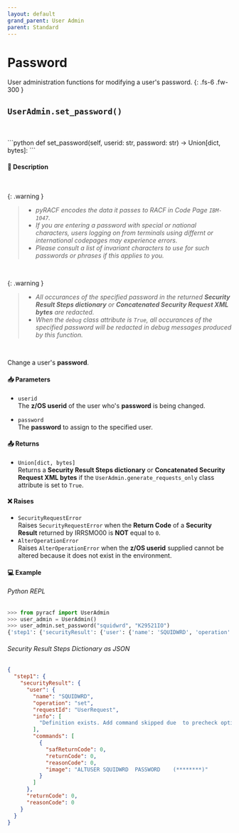 ```yaml
---
layout: default
grand_parent: User Admin
parent: Standard
---
```


# Password

User administration functions for modifying a user's password. 
{: .fs-6 .fw-300 }

## `UserAdmin.set_password()`
<br>

<br>
```python
def set_password(self, userid: str, password: str) -> Union[dict, bytes]:
```

#### 📄 Description

&nbsp;

{: .warning }
> * _pyRACF encodes the data it passes to RACF in Code Page `IBM-1047`._
> * _If you are entering a password with special or national characters, users logging on from terminals using differnt or international codepages may experience errors._
> * _Please consult a list of invariant characters to use for such passwords or phrases if this applies to you._

&nbsp;

{: .warning }
> * _All occurances of the specified password in the returned **Security Result Steps dictionary** or **Concatenated Security Request XML bytes** are redacted._
> * _When the `debug` class attribute is `True`, all occurances of the specified password will be redacted in debug messages produced by this function._

&nbsp;

Change a user's **password**.

#### 📥 Parameters
* `userid`<br>
  The **z/OS userid** of the user who's **password** is being changed.

* `password`<br>
  The **password** to assign to the specified user.

#### 📤 Returns

* `Union[dict, bytes]`<br>
  Returns a **Security Result Steps dictionary** or **Concatenated Security Request XML bytes** if the `UserAdmin.generate_requests_only` class attribute is set to `True`.

#### ❌ Raises
* `SecurityRequestError`<br>
  Raises `SecurityRequestError` when the **Return Code** of a **Security Result** returned by IRRSMO00 is **NOT** equal to `0`.
* `AlterOperationError`<br>
  Raises `AlterOperationError` when the **z/OS userid** supplied cannot be altered because it does not exist in the environment.

#### 💻 Example

###### Python REPL
```python
>>> from pyracf import UserAdmin
>>> user_admin = UserAdmin()
>>> user_admin.set_password("squidwrd", "K29521IO")
{'step1': {'securityResult': {'user': {'name': 'SQUIDWRD', 'operation': 'set', 'requestId': 'UserRequest', 'info': ['Definition exists. Add command skipped due  to precheck option'], 'commands': [{'safReturnCode': 0, 'returnCode': 0, 'reasonCode': 0, 'image': 'ALTUSER SQUIDWRD  PASSWORD    (********)'}]}, 'returnCode': 0, 'reasonCode': 0}}}
```

###### Security Result Steps Dictionary as JSON
```json
{
  "step1": {
    "securityResult": {
      "user": {
        "name": "SQUIDWRD",
        "operation": "set",
        "requestId": "UserRequest",
        "info": [
          "Definition exists. Add command skipped due  to precheck option"
        ],
        "commands": [
          {
            "safReturnCode": 0,
            "returnCode": 0,
            "reasonCode": 0,
            "image": "ALTUSER SQUIDWRD  PASSWORD    (********)"
          }
        ]
      },
      "returnCode": 0,
      "reasonCode": 0
    }
  }
}
```